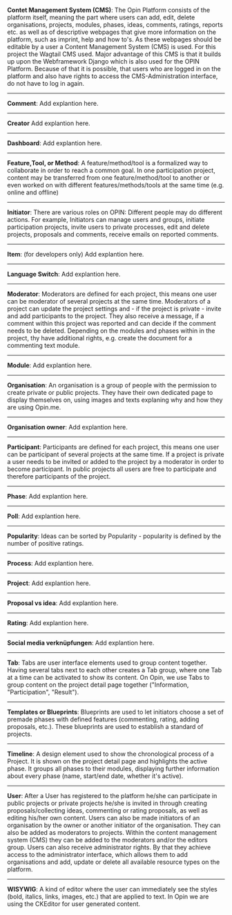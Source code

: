 **Contet Management System (CMS)**:
The Opin Platform consists of the platform itself, meaning the part where users can add, edit, delete organisations, projects, modules, phases, ideas, comments, ratings, reports etc. as well as of descriptive webpages that give more information on the platform, such as imprint, help and how to's. As these webpages should be editable by a user a Content Management System (CMS) is used. For this project the Wagtail CMS used. Major advantage of this CMS is that it builds up upon the Webframework Django which is also used for the OPIN Platform. Because of that it is possible, that users who are logged in on the platform and also have rights to access the CMS-Administration interface, do not have to log in again. 

---
**Comment**:
Add explantion here.

---
**Creator**
Add explantion here.

---
**Dashboard**:
Add explantion here.

---
**Feature,Tool, or Method**:
A feature/method/tool is a formalized way to collaborate in order to reach a common goal. In one participation project, content may be transferred from one feature/method/tool to another or even worked on with different features/methods/tools at the same time (e.g. online and offline)

---
**Initiator**:
There are various roles on OPIN: Different people may do different actions. For example, Initiators can manage users and groups, initiate participation projects, invite users to private processes, edit and delete projects, proposals and comments, receive emails on reported comments.

---
**Item**:  (for developers only)
Add explantion here.

---
**Language Switch**:
Add explantion here.

---
**Moderator**:
Moderators are defined for each project, this means one user can be moderator of several projects at the same time. Moderators of a project can update the project settings and - if the project is private - invite and add participants to the project. They also receive a message, if a comment within this project was reported and can decide if the comment needs to be deleted. Depending on the modules and phases within in the project, thy have additional rights, e.g. create the document for a commenting text module.

---
**Module**:
Add explantion here.

---
**Organisation**:
An organisation is a group of people with the permission to create private or public projects. They have their own dedicated page to display themselves on, using images and texts explaning why and how they are using Opin.me.

---
**Organisation owner**:
Add explantion here.

---
**Participant**:
Participants are defined for each project, this means one user can be participant of several projects at the same time. If a project is private a user needs to be invited or added to the project by a moderator in order to become participant. In public projects all users are free to participate and therefore participants of the project.

---
**Phase**:
Add explantion here.

---
**Poll**:
Add explantion here.

---
**Popularity**:
Ideas can be sorted by Popularity - popularity is defined by the number of positive ratings.

---
**Process**:
Add explantion here.

---
**Project**:
Add explantion here.

---
**Proposal vs idea**:
Add explantion here.

---
**Rating**:
Add explantion here.

---
**Social media verknüpfungen**:
Add explantion here.

---
**Tab**:
Tabs are user interface elements used to group content together. Having several tabs next to each other creates a Tab group, where one Tab at a time can be activated to show its content. On Opin, we use Tabs to group content on the project detail page together ("Information, "Participation", "Result").

---
**Templates or Blueprints**:
Blueprints are used to let initiators choose a set of premade phases with defined features (commenting, rating, adding proposals, etc.). These blueprints are used to establish a standard of projects.

---
**Timeline**:
A design element used to show the chronological process of a Project. It is shown on the project detail page and highlights the active phase. It groups all phases to their modules, displaying further information about every phase (name, start/end date, whether it's active).

---
**User**:
After a User has registered to the platform he/she can participate in public projects or private projects he/she is invited in through creating proposals/collecting ideas, commenting or rating proposals, as well as editing his/her own content. Users can also be made initiators of an organisation by the owner or another initiator of the organisation. They can also be added as moderators to projects. Within the content management system (CMS) they can be added to the moderators and/or the editors group. Users can also receive administrator rights. By that they achieve access to the administrator interface, which allows them to add organisations and add, update or delete all available resource types on the platform.

---
**WISYWIG**:
A kind of editor where the user can immediately see the styles (bold, italics, links, images, etc.) that are applied to text. In Opin we are using the CKEditor for user generated content.
